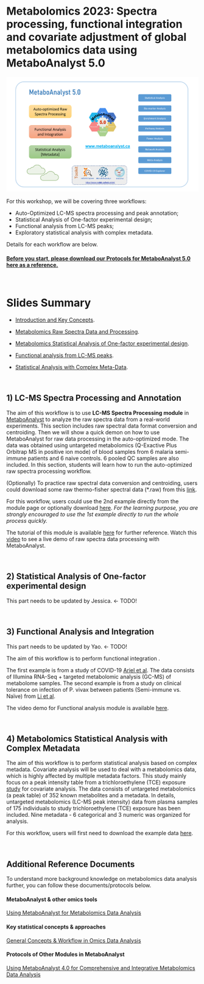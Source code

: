 # Metabolomics 2023: Spectra processing, functional integration and covariate adjustment of global metabolomics data using MetaboAnalyst 5.0

![alt text](https://github.com/xia-lab/Metabolomics2019/blob/master/metabolomics2022_xialab.png)

For this workshop, we will be covering three workflows: 
* Auto-Optimized LC-MS spectra processing and peak annotation;
* Statistical Analysis of One-factor experimental design;
* Functional analysis from LC-MS peaks; 
* Exploratory statistical analysis with complex metadata. 

Details for each workflow are below. 

#### <ins>Before you start, please download our Protocols for MetaboAnalyst 5.0 [here](https://www.nature.com/articles/s41596-022-00710-w) as a reference.</ins>

<br/>

# Slides Summary

- [Introduction and Key Concepts](https://github.com/xia-lab/Metabolomics2019/blob/master/Metabolomics_Stats_Intro_2022.pdf).
- [Metabolomics Raw Spectra Data and Processing](https://github.com/xia-lab/Metabolomics_2023/blob/main/section_1_LCMS_processing.pdf).
- [Metabolomics Statistical Analysis of One-factor experimental design](https://github.com/xia-lab/Metabolomics_2023/blob/main/section_1_LCMS_processing.pdf).

- [Functional analysis from LC-MS peaks](https://github.com/xia-lab/Metabolomics2019/blob/master/2022_section2_function_multiomics.pdf).
- [Statistical Analysis with Complex Meta-Data](https://github.com/xia-lab/Metabolomics2019/blob/master/2022_section3_complex_metadata.pdf).

<br/>

## 1) LC-MS Spectra Processing and Annotation

The aim of this workflow is to use **LC-MS Spectra Processing module** in [MetaboAnalyst](https://www.metaboanalyst.ca/) to analyze the raw spectra data from a real-world experiments. This section includes raw spectral data format conversion and centroiding. Then we will show a quick demon on how to use MetaboAnalyst for raw data processing in the auto-optimized mode. The data was obtained using untargeted metabolomics (Q-Exactive Plus Orbitrap MS in positive ion mode) of blood samples from 6 malaria semi-immune patients and 6 naive controls. 6 pooled QC samples are also included. In this section, students will learn how to run the auto-optimized raw spectra processing workflow.

(Optionally) To practice raw spectral data conversion and centroiding, users could download some raw thermo-fisher spectral data (*.raw) from this [link](https://drive.google.com/file/d/17HwDYqISi60bSUEAghQYSzikkuw89n-9/view?usp=sharing).

For this workflow, users could use the 2nd example directly from the module page or optionally download [here](https://www.dropbox.com/s/ift0zrkh0rx3v80/malaria_raw.zip?dl=0). *For the learning purpose, you are strongly encouraged to use the 1st example directly to run the whole process quickly.*

The tutorial of this module is available [here](https://www.xialab.ca/api/download/metaboanalyst/1_Raw_Spectral_Processing.pdf) for further reference. Watch this [video](https://youtu.be/NSwc7Ywvbpw) to see a live demo of raw spectra data processing with MetaboAnalyst.

<br/>

## 2) Statistical Analysis of One-factor experimental design

This part needs to be updated by Jessica. <- TODO!



<br/>

## 3) Functional Analysis and Integration 

This part needs to be updated by Yao. <- TODO!

The aim of this workflow is to perform functional integration .

The first example is from a study of COVID-19 [Ariel et al](https://doi.org/10.1016/j.cels.2020.10.003). The data consists of Illumina RNA-Seq + targeted metabolomic analysis (GC-MS) of metabolome samples. The second example is from a study on clinical tolerance on infection of P. vivax between patients (Semi-immune vs. Naïve) from [Li et al](https://doi.org/10.1016/j.redox.2018.04.011).


The video demo for Functional analysis module is available [here](https://youtu.be/LQ8Imra3DgQ).

<br/>

## 4) Metabolomics Statistical Analysis with Complex Metadata

The aim of this workflow is to perform statistical analysis based on complex metadata. Covariate analysis will be used to deal with a metabolomics data, which is highly affected by multiple metadata factors. This study mainly focus on a peak intensity table from a trichloroethylene (TCE) exposure [study](https://www.ncbi.nlm.nih.gov/pmc/articles/PMC5100622/) for covariate analysis. The data consists of untargeted metabolomics (a peak table) of 352 known metabolites and a metadata. In details, untargeted metabolomics (LC-MS peak intensity) data from plasma samples of 175 individuals to study trichloroethylene (TCE) exposure has been included. Nine metadata - 6 categorical and 3 numeric was organized for analysis.

For this workflow, users will first need to download the example data [here](https://github.com/xia-lab/Metabolomics2019/blob/master/Statistical_analysis_metadata.zip).

<br/>

## Additional Reference Documents

To understand more background knowledge on metabolomics data analysis further, you can follow these documents/protocols below. 

#### MetaboAnalyst & other omics tools
[Using MetaboAnalyst for Metabolomics Data Analysis](https://www.dropbox.com/s/7uxzeacpgx6zjux/Metabolomics_MetaboAnalyst_Intro_2022.pptx?dl=0)

#### Key statistical concepts & approaches
[General Concepts & Workflow in Omics Data Analysis](https://www.dropbox.com/s/stsp01glned47gg/Metabolomics_Stats_Intro_2022.pptx?dl=0)

#### Protocols of Other Modules in MetaboAnalyst
[Using MetaboAnalyst 4.0 for Comprehensive and Integrative Metabolomics Data Analysis](https://currentprotocols.onlinelibrary.wiley.com/doi/10.1002/cpbi.86)
